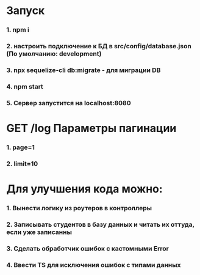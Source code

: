 # Запуск

### 1. npm i

### 2. настроить подключение к БД в src/config/database.json (По умолчанию: development)

### 3. npx sequelize-cli db:migrate - для миграции DB

### 4. npm start

### 5. Сервер запустится на localhost:8080

# GET /log Параметры пагинации

### 1. page=1

### 2. limit=10

# Для улучшения кода можно:

### 1. Вынести логику из роутеров в контроллеры

### 2. Записывать студентов в базу данных и читать их оттуда, если уже записанны

### 3. Сделать обработчик ошибок с кастомными Error

### 4. Ввести TS для исключения ошибок с типами данных
